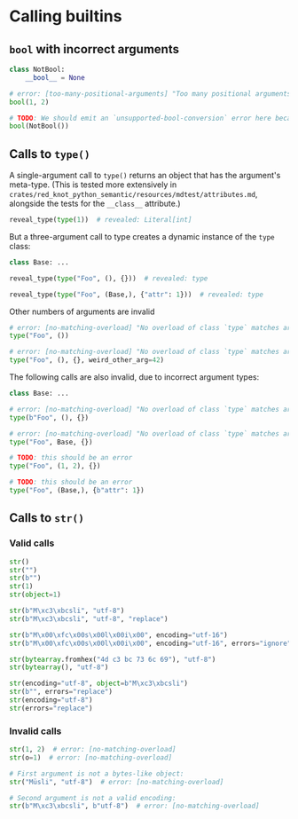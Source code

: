 # Calling builtins

## `bool` with incorrect arguments

```py
class NotBool:
    __bool__ = None

# error: [too-many-positional-arguments] "Too many positional arguments to class `bool`: expected 1, got 2"
bool(1, 2)

# TODO: We should emit an `unsupported-bool-conversion` error here because the argument doesn't implement `__bool__` correctly.
bool(NotBool())
```

## Calls to `type()`

A single-argument call to `type()` returns an object that has the argument's meta-type. (This is
tested more extensively in `crates/red_knot_python_semantic/resources/mdtest/attributes.md`,
alongside the tests for the `__class__` attribute.)

```py
reveal_type(type(1))  # revealed: Literal[int]
```

But a three-argument call to type creates a dynamic instance of the `type` class:

```py
class Base: ...

reveal_type(type("Foo", (), {}))  # revealed: type

reveal_type(type("Foo", (Base,), {"attr": 1}))  # revealed: type
```

Other numbers of arguments are invalid

```py
# error: [no-matching-overload] "No overload of class `type` matches arguments"
type("Foo", ())

# error: [no-matching-overload] "No overload of class `type` matches arguments"
type("Foo", (), {}, weird_other_arg=42)
```

The following calls are also invalid, due to incorrect argument types:

```py
class Base: ...

# error: [no-matching-overload] "No overload of class `type` matches arguments"
type(b"Foo", (), {})

# error: [no-matching-overload] "No overload of class `type` matches arguments"
type("Foo", Base, {})

# TODO: this should be an error
type("Foo", (1, 2), {})

# TODO: this should be an error
type("Foo", (Base,), {b"attr": 1})
```

## Calls to `str()`

### Valid calls

```py
str()
str("")
str(b"")
str(1)
str(object=1)

str(b"M\xc3\xbcsli", "utf-8")
str(b"M\xc3\xbcsli", "utf-8", "replace")

str(b"M\x00\xfc\x00s\x00l\x00i\x00", encoding="utf-16")
str(b"M\x00\xfc\x00s\x00l\x00i\x00", encoding="utf-16", errors="ignore")

str(bytearray.fromhex("4d c3 bc 73 6c 69"), "utf-8")
str(bytearray(), "utf-8")

str(encoding="utf-8", object=b"M\xc3\xbcsli")
str(b"", errors="replace")
str(encoding="utf-8")
str(errors="replace")
```

### Invalid calls

```py
str(1, 2)  # error: [no-matching-overload]
str(o=1)  # error: [no-matching-overload]

# First argument is not a bytes-like object:
str("Müsli", "utf-8")  # error: [no-matching-overload]

# Second argument is not a valid encoding:
str(b"M\xc3\xbcsli", b"utf-8")  # error: [no-matching-overload]
```
